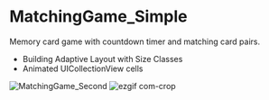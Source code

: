 # MatchingGame_Simple

Memory card game with countdown timer and matching card pairs. 

- Building Adaptive Layout with Size Classes
- Animated UICollectionView cells

![MatchingGame_Second](https://user-images.githubusercontent.com/61435691/105554553-e3076900-5d07-11eb-90b5-a74a0deebb6e.png)
![ezgif com-crop](https://user-images.githubusercontent.com/61435691/106386704-96422300-63d6-11eb-9dd0-1eb93d5bfce4.gif)

